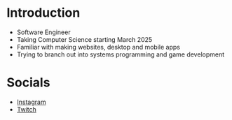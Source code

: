 # Introduction
- Software Engineer
- Taking Computer Science starting March 2025
- Familiar with making websites, desktop and mobile apps
- Trying to branch out into systems programming and game development

# Socials
- [Instagram](https://www.instagram.com/ag.ayeareem/)
- [Twitch](https://www.twitch.tv/ayeareemm)
